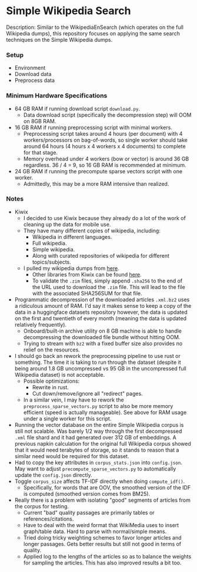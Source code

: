 # Simple Wikipedia Search

Description: Similar to the WikipediaEnSearch (which operates on the full Wikipedia dumps), this repository focuses on applying the same search techniques on the Simple Wikipedia dumps.


### Setup

 - Environment
 - Download data
 - Preprocess data


### Minimum Hardware Specifications

 - 64 GB RAM if running download script `download.py`.
     - Data download script (specifically the decompression step) will OOM on 8GB RAM.
 - 16 GB RAM if running preprocessing script with minimal workers.
     - Preprocessing script takes around 4 hours (per document) with 4 workers/processors on bag-of-words, so single worker should take around 64 hours (4 hours x 4 workers x 4 documents) to complete for that stage.
     - Memory overhead under 4 workers (bow or vector) is around 36 GB regardless. 36 / 4 = 9, so 16 GB RAM is recommended at minimum.
 - 24 GB RAM if running the precompute sparse vectors script with one worker.
     - Admittedly, this may be a more RAM intensive than realized.



### Notes

 - Kiwix
     - I decided to use Kiwix because they already do a lot of the work of cleaning up the data for mobile use.
     - They have many different copies of wikipedia, including:
         - Wikipedia in different languages.
         - Full wikipedia.
         - Simple wikipedia.
         - Along with curated repositories of wikipedia for different topics/subjects.
     - I pulled my wikipedia dumps from [here](https://download.kiwix.org/zim/wikipedia/).
         - Other libraries from Kiwix can be found [here](https://download.kiwix.org/zim/).
         - To validate the `.zim` files, simply append `.sha256` to the end of the URL used to download the `.zim` file. This will lead to the file with the associated SHA256SUM for that file.
 - Programmatic decompression of the downloaded articles `.xml.bz2` uses a ridiculous amount of RAM. I'd say it makes sense to keep a copy of the data in a huggingface datasets repository however, the data is updated on the first and twentieth of every month (meaning the data is updated relatively frequently).
     - Onboard/built-in archive utility on 8 GB machine is able to handle decompressing the downloaded file bundle without hitting OOM.
     - Trying to stream with `bz2` with a fixed buffer size also provides no relief on the resources. 
 - I should go back an rework the preprocessing pipeline to use rust or something. The time it is taking to run through the dataset (despite it being around 1.8 GB uncompressed vs 95 GB in the uncompressed full Wikipedia dataset) is not acceptable.
     - Possible optimizations:
         - Rewrite in rust.
         - Cut down/remove/ignore all "redirect" pages.
     - In a similar vein, I may have to rework the `preprocess_sparse_vectors.py` script to also be more memory efficient (speed is actually manageable). See above for RAM usage under a single worker for this script.
 - Running the vector database on the entire Simple Wikipedia corpus is still not scalable. Was barely 1/2 way through the first decompressed `.xml` file shard and it had generated over 312 GB of embeddings. A previous napkin calculation for the original full Wikipedia corpus showed that it would need terabytes of storage, so it stands to reason that a similar need would be required for this dataset. 
 - Had to copy the key attributes in `corpus_stats.json` into `config.json`. May want to adjust `precompute_sparse_vectors.py` to automatically update the `config.json` directly.
 - Toggle `corpus_size` affects TF-IDF directly when doing `compute_idf()`.
     - Specifically, for words that are OOV, the smoothed version of the IDF is computed (smoothed version comes from BM25).
 - Really there is a problem with isolating "good" segments of articles from the corpus for testing.
     - Current "bad" quality passages are primarily tables or references/citations.
     - Have to deal with the weird format that WikiMedia uses to insert graph/table data. Hard to parse with normal/simple means.
     - Tried doing tricky weighting schemes to favor longer articles and longer passages. Gets better results but still not good in terms of quality.
     - Applied log to the lengths of the articles so as to balance the weights for sampling the articles. This has also improved results a bit too. 